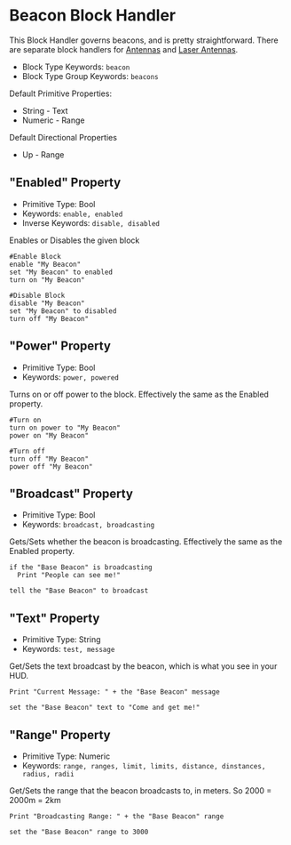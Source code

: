 ﻿# Beacon Block Handler
This Block Handler governs beacons, and is pretty straightforward.  There are separate block handlers for [Antennas](https://spaceengineers.merlinofmines.com/EasyCommands/blockHandlers/antenna "Antenna Block Handler") and [Laser Antennas](https://spaceengineers.merlinofmines.com/EasyCommands/blockHandlers/laserAntenna "Laser Antenna Block Handler").

* Block Type Keywords: ```beacon```
* Block Type Group Keywords: ```beacons```

Default Primitive Properties:
* String - Text
* Numeric - Range

Default Directional Properties
* Up - Range

## "Enabled" Property
* Primitive Type: Bool
* Keywords: ```enable, enabled```
* Inverse Keywords: ```disable, disabled```

Enables or Disables the given block

```
#Enable Block
enable "My Beacon"
set "My Beacon" to enabled
turn on "My Beacon"

#Disable Block
disable "My Beacon"
set "My Beacon" to disabled
turn off "My Beacon"
```

## "Power" Property
* Primitive Type: Bool
* Keywords: ```power, powered```

Turns on or off power to the block.  Effectively the same as the Enabled property.

```
#Turn on
turn on power to "My Beacon"
power on "My Beacon"

#Turn off
turn off "My Beacon"
power off "My Beacon"
```

## "Broadcast" Property
* Primitive Type: Bool
* Keywords: ```broadcast, broadcasting```

Gets/Sets whether the beacon is broadcasting.  Effectively the same as the Enabled property.

```
if the "Base Beacon" is broadcasting
  Print "People can see me!"

tell the "Base Beacon" to broadcast
```

## "Text" Property
* Primitive Type: String
* Keywords: ```test, message```

Get/Sets the text broadcast by the beacon, which is what you see in your HUD.

```
Print "Current Message: " + the "Base Beacon" message

set the "Base Beacon" text to "Come and get me!"
```

## "Range" Property
* Primitive Type: Numeric
* Keywords: ```range, ranges, limit, limits, distance, dinstances, radius, radii```

Get/Sets the range that the beacon broadcasts to, in meters.  So 2000 = 2000m = 2km

```
Print "Broadcasting Range: " + the "Base Beacon" range

set the "Base Beacon" range to 3000
```